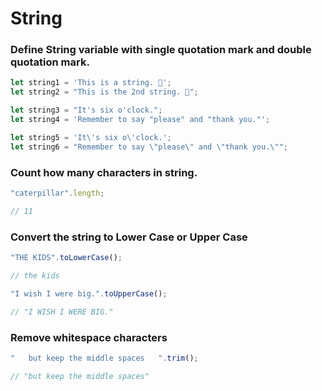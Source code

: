 # String

### Define String variable with single quotation mark and double quotation mark.
```javascript
let string1 = 'This is a string. 👏';
let string2 = "This is the 2nd string. 💁";

let string3 = "It's six o'clock.";
let string4 = 'Remember to say "please" and "thank you."';

let string5 = 'It\'s six o\'clock.';
let string6 = "Remember to say \"please\" and \"thank you.\"";
```

### Count how many characters in string.
```javascript
"caterpillar".length;

// 11
```

### Convert the string to Lower Case or Upper Case
```javascript
"THE KIDS".toLowerCase();

// the kids

"I wish I were big.".toUpperCase();

// "I WISH I WERE BIG."
```

### Remove whitespace characters
```javascript
"   but keep the middle spaces   ".trim();

// "but keep the middle spaces"
```